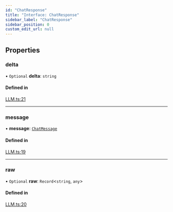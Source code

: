 ```yaml
---
id: "ChatResponse"
title: "Interface: ChatResponse"
sidebar_label: "ChatResponse"
sidebar_position: 0
custom_edit_url: null
---
```


## Properties

### delta

• `Optional` **delta**: `string`

#### Defined in

[LLM.ts:21](https://github.com/run-llama/llamascript/blob/6ea89db/packages/core/src/LLM.ts#L21)

___

### message

• **message**: [`ChatMessage`](ChatMessage.md)

#### Defined in

[LLM.ts:19](https://github.com/run-llama/llamascript/blob/6ea89db/packages/core/src/LLM.ts#L19)

___

### raw

• `Optional` **raw**: `Record`<`string`, `any`\>

#### Defined in

[LLM.ts:20](https://github.com/run-llama/llamascript/blob/6ea89db/packages/core/src/LLM.ts#L20)
